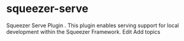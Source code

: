 # squeezer-serve
Squeezer Serve Plugin . This plugin enables serving support for local development within the Squeezer Framework. Edit Add topics

